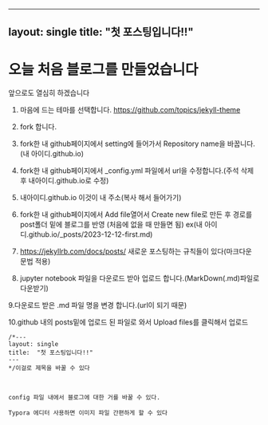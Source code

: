  ---
  layout: single
  title:  "첫 포스팅입니다!!"
 ---

  # 오늘 처음 블로그를 만들었습니다
  앞으로도 열심히 하겠습니다

  1. 마음에 드는 테마를 선택합니다.
  https://github.com/topics/jekyll-theme

  2. fork 합니다.

  3. fork한 내 github페이지에서 setting에 들어가서 Repository name을 바꿉니다.(내 아이디.github.io)

  4. fork한 내 github페이지에서 _config.yml 파일에서 url을 수정합니다.(주석 삭제 후 내아이디.github.io로 수정)

  5. 내아이디.github.io 이것이 내 주소(복사 해서 들어가기)

  6. fork한 내 github페이지에서 Add file열어서 Create new file로 만든 후 경로를 post폴더 밑에 블로그를 반영 (처음에 없을 때 만들면 됨)
                                                                               ex(내 아이디.github.io/_posts/2023-12-12-first.md)
  7. https://jekyllrb.com/docs/posts/ 새로운 포스팅하는 규칙들이 있다(마크다운 문법 적용)

  8. jupyter notebook 파일을 다운로드 받아 업로드 합니다.(MarkDown(.md)파일로 다운받기)
  
  9.다운로드 받은 .md 파일 명을 변경 합니다.(url이 되기 때문)

  10.github 내의 posts밑에 업로드 된 파일로 와서 Upload files를 클릭해서 업로드

    /*---
    layout: single
    title:  "첫 포스팅입니다!!"
    ---
    */이걸로 제목을 바꿀 수 있다

    

    config 파일 내에서 블로그에 대한 거를 바꿀 수 있다.

    Typora 에디터 사용하면 이미지 파일 간편하게 할 수 있다
